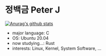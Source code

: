# 정백금 Peter J

[![Anurag's github stats](https://github-readme-stats.vercel.app/api?username=neont21&show_icons=true&title_color=dd4814&icon_color=dd4814&bg_color=772953&text_color=ffffff)](https://github.com/anuraghazra/github-readme-stats)

- major language: C
- OS: Ubuntu 20.04
- now studying...: Rust
- interests: Linux, Kernel, System Software, ...
